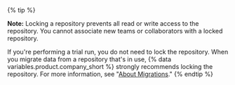 {% tip %}

**Note:** Locking a repository prevents all read or write access to the repository. You cannot associate new teams or collaborators with a locked repository. 

If you're performing a trial run, you do not need to lock the repository. When you migrate data from a repository that's in use, {% data variables.product.company_short %} strongly recommends locking the repository. For more information, see "[About Migrations](/enterprise/admin/migrations/about-migrations#types-of-migrations)."
{% endtip %}
